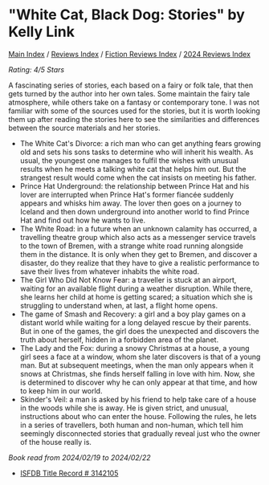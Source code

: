 #  "White Cat, Black Dog: Stories" by Kelly Link

[Main Index](../../../README.md) / [Reviews Index](../../README.md) / [Fiction Reviews Index](../README.md) / [2024 Reviews Index](README.md)

*Rating: 4/5 Stars*

A fascinating series of stories, each based on a fairy or folk tale, that then gets turned by the author into her own tales. Some maintain the fairy tale atmosphere, while others take on a fantasy or contemporary tone. I was not familiar with some of the sources used for the stories, but it is worth looking them up after reading the stories here to see the similarities and differences between the source materials and her stories.

- The White Cat's Divorce: a rich man who can get anything fears growing old and sets his sons tasks to determine who will inherit his wealth. As usual, the youngest one manages to fulfil the wishes with unusual results when he meets a talking white cat that helps him out. But the strangest result would come when the cat insists on meeting his father.
- Prince Hat Underground: the relationship between Prince Hat and his lover are interrupted when Prince Hat's former fiancée suddenly appears and whisks him away. The lover then goes on a journey to Iceland and then down underground into another world to find Prince Hat and find out how he wants to live.
- The White Road: in a future when an unknown calamity has occurred, a travelling theatre group which also acts as a messenger service travels to the town of Bremen, with a strange white road running alongside them in the distance. It is only when they get to Bremen, and discover a disaster, do they realize that they have to give a realistic performance to save their lives from whatever inhabits the white road.
- The Girl Who Did Not Know Fear: a traveller is stuck at an airport, waiting for an available flight during a weather disruption. While there, she learns her child at home is getting scared; a situation which she is struggling to understand when, at last, a flight home opens.
- The game of Smash and Recovery: a girl and a boy play games on a distant world while waiting for a long delayed rescue by their parents. But in one of the games, the girl does the unexpected and discovers the truth about herself, hidden in a forbidden area of the planet.
- The Lady and the Fox: during a snowy Christmas at a house, a young girl sees a face at a window, whom she later discovers is that of a young man. But at subsequent meetings, when the man only appears when it snows at Christmas, she finds herself falling in love with him. Now, she is determined to discover why he can only appear at that time, and how to keep him in our world.
- Skinder's Veil: a man is asked by his friend to help take care of a house in the woods while she is away. He is given strict, and unusual, instructions about who can enter the house. Following the rules, he lets in a series of travellers, both human and non-human, which tell him seemingly disconnected stories that gradually reveal just who the owner of the house really is.

*Book read from 2024/02/19 to 2024/02/22*

- [ISFDB Title Record # 3142105](https://www.isfdb.org/cgi-bin/title.cgi?3142105)
